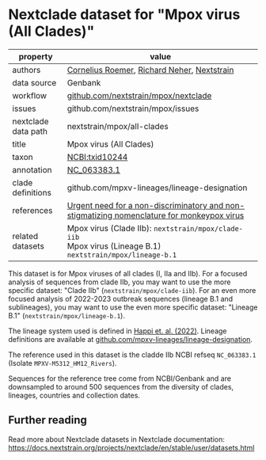 # Nextclade dataset for "Mpox virus (All Clades)"

| property            | value                                                                                                                                      |
| ------------------- | ------------------------------------------------------------------------------------------------------------------------------------------ |
| authors             | [Cornelius Roemer](https://neherlab.org), [Richard Neher](https://neherlab.org), [Nextstrain](https://nextstrain.org)                      |
| data source         | Genbank                                                                                                                                    |
| workflow            | [github.com/nextstrain/mpox/nextclade](https://github.com/nextstrain/mpox/nextclade)                                                       |
| issues              | github.com/nextstrain/mpox/issues                                                                                                          |
| nextclade data path | nextstrain/mpox/all-clades                                                                                                                 |
| title               | Mpox virus (All Clades)                                                                                                                    |
| taxon               | [NCBI:txid10244](https://www.ncbi.nlm.nih.gov/Taxonomy/Browser/wwwtax.cgi?mode=Info&id=10244)                                              |
| annotation          | [NC_063383.1](https://www.ncbi.nlm.nih.gov/nuccore/NC_063383)                                                                              |
| clade definitions   | github.com/mpxv-lineages/lineage-designation                                                                                               |
| references          | [Urgent need for a non-discriminatory and non-stigmatizing nomenclature for monkeypox virus](https://doi.org/10.1371/journal.pbio.3001769) |
| related datasets    | Mpox virus (Clade IIb): `nextstrain/mpox/clade-iib`<br> Mpox virus (Lineage B.1) `nextstrain/mpox/lineage-b.1`                             |

This dataset is for Mpox viruses of all clades (I, IIa and IIb). For a focused analysis of sequences from clade IIb, you may want to use the more specific dataset: "Clade IIb" (`nextstrain/mpox/clade-iib`). For an even more focused analysis of 2022-2023 outbreak sequences (lineage B.1 and sublineages), you may want to use the even more specific dataset: "Lineage B.1" (`nextstrain/mpox/lineage-b.1`).

The lineage system used is defined in [Happi et. al. (2022)](https://doi.org/10.1371/journal.pbio.3001769). Lineage definitions are available at [github.com/mpxv-lineages/lineage-designation](https://github.com/nextstrain/mpox/nextclade).

The reference used in this dataset is the cladde IIb NCBI refseq `NC_063383.1` (Isolate `MPXV-M5312_HM12_Rivers`).

Sequences for the reference tree come from NCBI/Genbank and are downsampled to around 500 sequences from the diversity of clades, lineages, countries and collection dates.

## Further reading

Read more about Nextclade datasets in Nextclade documentation: https://docs.nextstrain.org/projects/nextclade/en/stable/user/datasets.html
